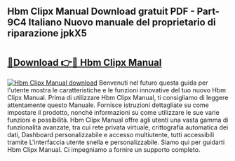 ## Hbm Clipx Manual Download gratuit PDF - Part-9C4 Italiano Nuovo manuale del proprietario di riparazione jpkX5

# <h2><a href="http://dfblr86.blite.top/?on=Hbm+Clipx+Manual">🔗Download 👉🔴 Hbm Clipx Manual</a></h2>

[![Hbm Clipx Manual download](https://i.imgur.com/lujVjoI.png)](http://dfblr86.blite.top/?on=Hbm+Clipx+Manual)
Benvenuti nel futuro questa guida per l'utente mostra le caratteristiche e le funzioni innovative del tuo nuovo Hbm Clipx Manual. Prima di utilizzare Hbm Clipx Manual, ti consigliamo di leggere attentamente questo Manuale. Fornisce istruzioni dettagliate su come impostare il prodotto, nonché informazioni su come utilizzare le sue varie funzioni e possibilità. Hbm Clipx Manual offre agli utenti una vasta gamma di funzionalità avanzate, tra cui rete privata virtuale, crittografia automatica dei dati, Dashboard personalizzabile e accesso multiutente, tutti accessibili tramite L'interfaccia utente snella e personalizzabile. Siamo qui per guidarti Hbm Clipx Manual. Ci impegniamo a fornire un supporto completo.
